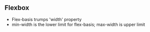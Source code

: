 ## Flexbox
* Flex-basis trumps 'width' property
* min-width is the lower limit for flex-basis; max-width is upper limit
